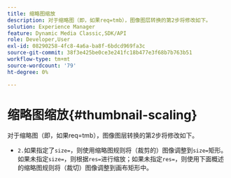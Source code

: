 ```yaml
---
title: 缩略图缩放
description: 对于缩略图（即，如果req=tmb），图像图层转换的第2步将修改如下。
solution: Experience Manager
feature: Dynamic Media Classic,SDK/API
role: Developer,User
exl-id: 08290258-4fc8-4a6a-ba8f-6bdcd969fa3c
source-git-commit: 38f3e425be0ce3e241fc18b477e3f68b7b763b51
workflow-type: tm+mt
source-wordcount: '79'
ht-degree: 0%

---
```


# 缩略图缩放{#thumbnail-scaling}

对于缩略图（即，如果req=tmb），图像图层转换的第2步将修改如下。

* `2.`如果指定了`size=`，则使用缩略图规则将（裁剪的）图像调整到`size=`矩形。 如果未指定`size=`，则根据`res=`进行缩放；如果未指定`res=`，则使用下面概述的缩略图规则将（裁切）图像调整到画布矩形中。
